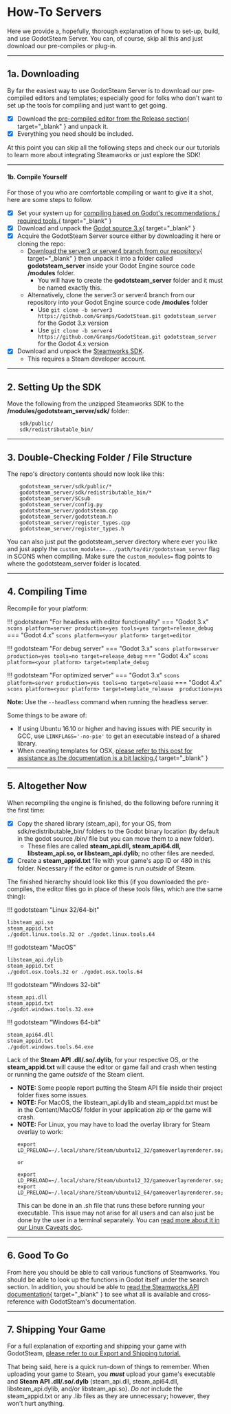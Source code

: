 # How-To Servers

Here we provide a, hopefully, thorough explanation of how to set-up, build, and use GodotSteam Server.  You can, of course, skip all this and just download our pre-compiles or plug-in.

---
## 1a. Downloading

By far the easiest way to use GodotSteam Server is to download our pre-compiled editors and templates; especially good for folks who don't want to set up the tools for compiling and just want to get going.

- [x] Download the [pre-compiled editor from the Release section](https://github.com/Gramps/GodotSteam/releases){ target="_blank" } and unpack it.
- [x] Everything you need should be included.

At this point you can skip all the following steps and check our our tutorials to learn more about integrating Steamworks or just explore the SDK!

---
#### 1b. Compile Yourself

For those of you who are comfortable compiling or want to give it a shot, here are some steps to follow.

- [x] Set your system up for [compiling based on Godot's recommendations / required tools.](https://docs.godotengine.org/en/stable/development/compiling/index.html){ target="_blank" }
- [x] Download and unpack the [Godot source 3.x](https://github.com/godotengine/godot){ target="_blank" }
- [x] Acquire the GodotSteam Server source either by downloading it here or cloning the repo:
  * [Download the server3 or server4 branch from our repository](https://github.com/CoaguCo-Industries/GodotSteam){ target="_blank" } then unpack it into a folder called **godotsteam_server** inside your Godot Engine source code **/modules** folder.
    * You will have to create the **godotsteam_server** folder and it must be named exactly this.
  * Alternatively, clone the server3 or server4 branch from our repository into your Godot Engine source code **/modules** folder
    * Use ````git clone -b server3 https://github.com/Gramps/GodotSteam.git godotsteam_server```` for the Godot 3.x version
    * Use ````git clone -b server4 https://github.com/Gramps/GodotSteam.git godotsteam_server```` for the Godot 4.x version
- [x] Download and unpack the [Steamworks SDK](https://partner.steamgames.com).
  - This requires a Steam developer account.

---
## 2. Setting Up the SDK

Move the following from the unzipped Steamworks SDK to the **/modules/godotsteam_server/sdk/** folder:
````
    sdk/public/
    sdk/redistributable_bin/
````

---
## 3. Double-Checking Folder / File Structure

The repo's directory contents should now look like this:
````
    godotsteam_server/sdk/public/*
    godotsteam_server/sdk/redistributable_bin/*
    godotsteam_server/SCsub
    godotsteam_server/config.py
    godotsteam_server/godotsteam.cpp
    godotsteam_server/godotsteam.h
    godotsteam_server/register_types.cpp
    godotsteam_server/register_types.h
````

You can also just put the godotsteam_server directory where ever you like and just apply the ````custom_modules=.../path/to/dir/godotsteam_server```` flag in SCONS when compiling.  Make sure the ````custom_modules=```` flag points to where the godotsteam_server folder is located.

---
## 4. Compiling Time

Recompile for your platform:

!!! godotsteam "For headless with editor functionality"
    === "Godot 3.x"
        ````scons platform=server production=yes tools=yes target=release_debug````
    === "Godot 4.x"
        ````scons platform=<your platform> target=editor````

!!! godotsteam "For debug server"
    === "Godot 3.x"
        ````scons platform=server production=yes tools=no target=release_debug````
    === "Godot 4.x"
        ````scons platform=<your platform> target=template_debug````

!!! godotsteam "For optimized server"
    === "Godot 3.x"
        ````scons platform=server production=yes tools=no target=release````
    === "Godot 4.x"
        ````scons platform=<your platform> target=template_release  production=yes````

**Note:** Use the ```--headless``` command when running the headless server.

Some things to be aware of:

- If using Ubuntu 16.10 or higher and having issues with PIE security in GCC, use ````LINKFLAGS='-no-pie'```` to get an executable instead of a shared library.
- When creating templates for OSX, [please refer to this post for assistance as the documentation is a bit lacking.]( http://steamcommunity.com/app/404790/discussions/0/364042703865087202/){ target="_blank" }

---
## 5. Altogether Now

When recompiling the engine is finished, do the following before running it the first time:

- [x] Copy the shared library (steam_api), for your OS, from sdk/redistributable_bin/ folders to the Godot binary location (by default in the godot source /bin/ file but you can move them to a new folder).
    - These files are called **steam_api.dll, steam_api64.dll, libsteam_api.so, or libsteam_api.dylib**; no other files are needed.
- [x] Create a **steam_appid.txt** file with your game's app ID or 480 in this folder.  Necessary if the editor or game is run _outside_ of Steam.

The finished hierarchy should look like this (if you downloaded the pre-compiles, the editor files go in place of these tools files, which are the same thing):

!!! godotsteam "Linux 32/64-bit"
  ```
  libsteam_api.so
  steam_appid.txt
  ./godot.linux.tools.32 or ./godot.linux.tools.64
  ```

!!! godotsteam "MacOS"
  ```
  libsteam_api.dylib
  steam_appid.txt
  ./godot.osx.tools.32 or ./godot.osx.tools.64
  ```

!!! godotsteam "Windows 32-bit"
  ```
  steam_api.dll
  steam_appid.txt
  ./godot.windows.tools.32.exe
  ```
!!! godotsteam "Windows 64-bit"
  ```
  steam_api64.dll
  steam_appid.txt
  ./godot.windows.tools.64.exe
  ```

Lack of the **Steam API .dll/.so/.dylib**, for your respective OS, or the **steam_appid.txt** will cause the editor or game fail and crash when testing or running the game _outside_ of the Steam client.

- **NOTE:** Some people report putting the Steam API file inside their project folder fixes some issues.
- **NOTE:** For MacOS, the libsteam_api.dylib and steam_appid.txt must be in the Content/MacOS/ folder in your application zip or the game will crash.
- **NOTE:** For Linux, you may have to load the overlay library for Steam overlay to work:
  ```
  export LD_PRELOAD=~/.local/share/Steam/ubuntu12_32/gameoverlayrenderer.so;~/.local/share/Steam/ubuntu12_64/gameoverlayrenderer.so
  
  or 
  
  export LD_PRELOAD=~/.local/share/Steam/ubuntu12_32/gameoverlayrenderer.so;
  export LD_PRELOAD=~/.local/share/Steam/ubuntu12_64/gameoverlayrenderer.so;
  ```
  This can be done in an .sh file that runs these before running your executable.  This issue may not arise for all users and can also just be done by the user in a terminal separately.  You can [read more about it in our Linux Caveats doc](tutorials/linux_caveats/).

---
## 6. Good To Go

From here you should be able to call various functions of Steamworks. You should be able to look up the functions in Godot itself under the search section. In addition, you should be able to [read the Steamworks API documentation](https://partner.steamgames.com/doc/home){ target="_blank" } to see what all is available and cross-reference with GodotSteam's documentation.

---
## 7. Shipping Your Game

For a full explanation of exporting and shipping your game with GodotSteam, [please refer to our Export and Shipping tutorial.](/tutorials/exporting_shipping/)

That being said, here is a quick run-down of things to remember. When uploading your game to Steam, you _**must**_ upload your game's executable and **Steam API .dll/.so/.dylb** (steam_api.dll, steam_api64.dll, libsteam_api.dylib, and/or libsteam_api.so).  *Do not* include the steam_appid.txt or any .lib files as they are unnecessary; however, they won't hurt anything.
